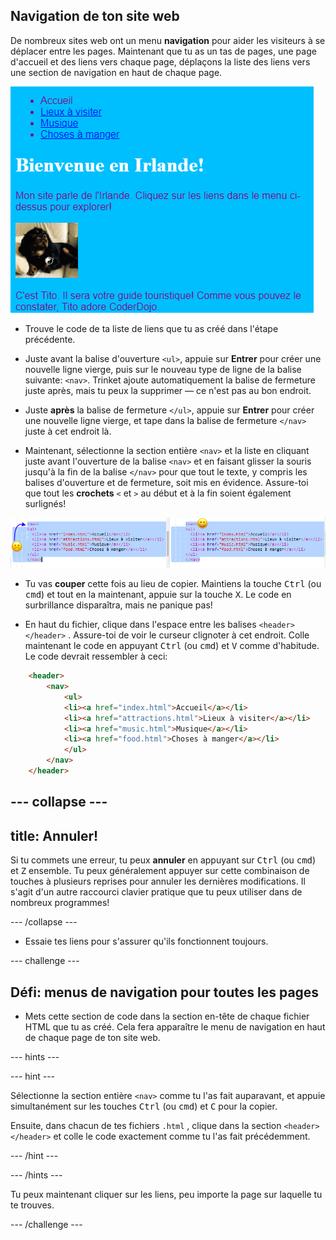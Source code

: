 ## Navigation de ton site web

De nombreux sites web ont un menu **navigation** pour aider les visiteurs à se déplacer entre les pages. Maintenant que tu as un tas de pages, une page d'accueil et des liens vers chaque page, déplaçons la liste des liens vers une section de navigation en haut de chaque page.

![Exemple d'une page web avec des liens de navigation en haut](images/egNavLinksAtTop.png)

- Trouve le code de ta liste de liens que tu as créé dans l'étape précédente.

- Juste avant la balise d'ouverture `<ul>`, appuie sur **Entrer** pour créer une nouvelle ligne vierge, puis sur le nouveau type de ligne de la balise suivante: `<nav>`. Trinket ajoute automatiquement la balise de fermeture juste après, mais tu peux la supprimer — ce n'est pas au bon endroit.

- Juste **après** la balise de fermeture `</ul>`, appuie sur **Entrer** pour créer une nouvelle ligne vierge, et tape dans la balise de fermeture `</nav>` juste à cet endroit là.

- Maintenant, sélectionne la section entière `<nav>` et la liste en cliquant juste avant l'ouverture de la balise `<nav>` et en faisant glisser la souris jusqu'à la fin de la balise `</nav>` pour que tout le texte, y compris les balises d'ouverture et de fermeture, soit mis en évidence. Assure-toi que tout les **crochets** `<` et `>` au début et à la fin soient également surlignés!

![Le texte à gauche n'est pas entièrement sélectionné lorsque le texte à droite l'est](images/egSelectedYayWoops.png)

- Tu vas **couper** cette fois au lieu de copier. Maintiens la touche <kbd>Ctrl</kbd> (ou <kbd>cmd</kbd>) et tout en la maintenant, appuie sur la touche <kbd>X</kbd>. Le code en surbrillance disparaîtra, mais ne panique pas!

- En haut du fichier, clique dans l'espace entre les balises `<header> </header>` . Assure-toi de voir le curseur clignoter à cet endroit. Colle maintenant le code en appuyant <kbd>Ctrl</kbd> (ou <kbd>cmd</kbd>) et <kbd>V</kbd> comme d'habitude. Le code devrait ressembler à ceci:

```html
    <header>
        <nav>
            <ul>
            <li><a href="index.html">Accueil</a></li>
            <li><a href="attractions.html">Lieux à visiter</a></li>
            <li><a href="music.html">Musique</a></li>
            <li><a href="food.html">Choses à manger</a></li>
            </ul>
        </nav>
    </header>
```

--- collapse ---
---
title: Annuler!
---

Si tu commets une erreur, tu peux **annuler** en appuyant sur <kbd>Ctrl</kbd> (ou <kbd>cmd</kbd>) et <kbd>Z</kbd> ensemble. Tu peux généralement appuyer sur cette combinaison de touches à plusieurs reprises pour annuler les dernières modifications. Il s'agit d'un autre raccourci clavier pratique que tu peux utiliser dans de nombreux programmes!

--- /collapse ---

- Essaie tes liens pour s'assurer qu'ils fonctionnent toujours.

--- challenge ---

## Défi: menus de navigation pour toutes les pages

- Mets cette section de code dans la section en-tête de chaque fichier HTML que tu as créé. Cela fera apparaître le menu de navigation en haut de chaque page de ton site web.
    
--- hints ---

    
--- hint ---

Sélectionne la section entière `<nav>` comme tu l'as fait auparavant, et appuie simultanément sur les touches <kbd>Ctrl</kbd> (ou <kbd>cmd</kbd>) et <kbd>C</kbd> pour la copier.

Ensuite, dans chacun de tes fichiers `.html` , clique dans la section `<header> </header>` et colle le code exactement comme tu l'as fait précédemment.

--- /hint ---

--- /hints ---

Tu peux maintenant cliquer sur les liens, peu importe la page sur laquelle tu te trouves.

--- /challenge ---